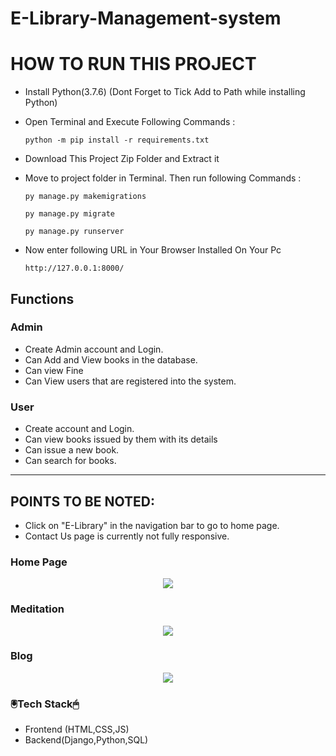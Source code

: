 # E-Library-Management-system
# HOW TO RUN THIS PROJECT

 * Install Python(3.7.6) (Dont Forget to Tick Add to Path while installing Python)
  
 * Open Terminal and Execute Following Commands :
  
       python -m pip install -r requirements.txt

* Download This Project Zip Folder and Extract it

* Move to project folder in Terminal. Then run following Commands :

      py manage.py makemigrations

      py manage.py migrate

      py manage.py runserver
 
* Now enter following URL in Your Browser Installed On Your Pc

	  http://127.0.0.1:8000/
	  
	  
## Functions
### Admin
- Create Admin account and Login.
- Can Add and View books in the database.
- Can view Fine
- Can View users that are registered into the system.

### User
- Create account and Login.
- Can view books issued by them with its details
- Can issue a new book.
- Can search for books.
---	

## POINTS TO BE NOTED:
- Click on "E-Library" in the navigation bar to go to home page.
- Contact Us page is currently not fully responsive.
<h3>Home Page</h3>
 <div align="center">
 <img src="images/home.JPG" />
  </div>
 <h3>Meditation</h3>
 <div align="center">
 <img src="images/Adminpg.JPG" />
 </div>
 <h3>Blog</h3>
 <div align="center">
 <img src= "images/Studentpg.JPG"/>
 </div>
<h3> 🖲️Tech Stack🖱</h3>
 
 * Frontend (HTML,CSS,JS)
 * Backend(Django,Python,SQL)

